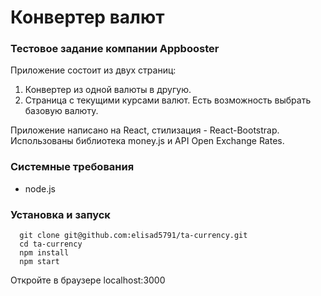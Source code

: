 # Конвертер валют

### Тестовое задание компании Appbooster

Приложение состоит из двух страниц:

1. Конвертер из одной валюты в другую.
2. Страница с текущими курсами валют. Есть возможность выбрать базовую валюту.

Приложение написано на React, стилизация - React-Bootstrap. Использованы библиотека money.js и API Open Exchange Rates.

### Системные требования

- node.js

### Установка и запуск

```
  git clone git@github.com:elisad5791/ta-currency.git
  cd ta-currency
  npm install
  npm start
```
  
Откройте в браузере localhost:3000